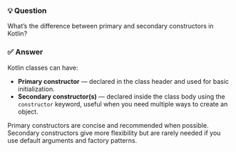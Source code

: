 ### 💡 Question
What’s the difference between primary and secondary constructors in Kotlin?

### ✅ Answer
Kotlin classes can have:

- **Primary constructor** — declared in the class header and used for basic initialization.
- **Secondary constructor(s)** — declared inside the class body using the `constructor` keyword, useful when you need multiple ways to create an object.

Primary constructors are concise and recommended when possible.  
Secondary constructors give more flexibility but are rarely needed if you use default arguments and factory patterns.

